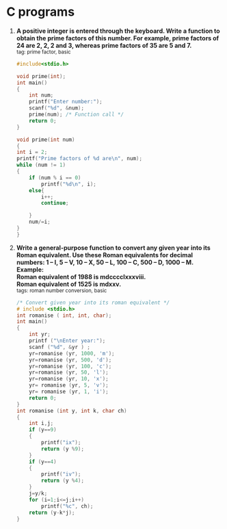 # C programs

1. **A positive integer is entered through the keyboard. Write a function
to obtain the prime factors of this number.
For example, prime factors of 24 are 2, 2, 2 and 3, whereas prime
factors of 35 are 5 and 7.**\
<sub>tag: prime factor, basic</sub>

    ```C
    #include<stdio.h>

    void prime(int);
    int main()
    {
        int num;
        printf("Enter number:");
        scanf("%d", &num);
        prime(num); /* Function call */
        return 0;
    }

    void prime(int num)
    {
    int i = 2;
    printf("Prime factors of %d are\n", num);
    while (num != 1)
    {
        if (num % i == 0)
            printf("%d\n", i);
        else{
            i++;
            continue;

        }
        num/=i;
    }
    }
    ```
2. **Write a general-purpose function to convert any given year into its
Roman equivalent. Use these Roman equivalents for decimal
numbers: 1 – I, 5 – V, 10 – X, 50 – L, 100 – C, 500 – D, 1000 – M.\
Example:\
Roman equivalent of 1988 is mdcccclxxxviii.\
Roman equivalent of 1525 is mdxxv.**\
<sub>tags: roman number conversion, basic</sub>
    ```c
    /* Convert given year into its roman equivalent */
    # include <stdio.h>
    int romanise ( int, int, char);
    int main()
    {
        int yr;
        printf ("\nEnter year:");
        scanf ("%d", &yr ) ;
        yr=romanise (yr, 1000, 'm'); 
        yr=romanise (yr, 500, 'd');
        yr=romanise (yr, 100, 'c'); 
        yr=romanise (yr, 50, 'l');
        yr=romanise (yr, 10, 'x');
        yr= romanise (yr, 5, 'v'); 
        yr= romanise (yr, 1, 'i');
        return 0;
    }
    int romanise (int y, int k, char ch) 
    {
        int i,j;
        if (y==9)
        {
            printf("ix");
            return (y %9);
        }
        if (y==4)
        {
            printf("iv");
            return (y %4);
        }
        j=y/k;
        for (i=1;i<=j;i++) 
            printf("%c", ch);
        return (y-k*j);
    }
    ```